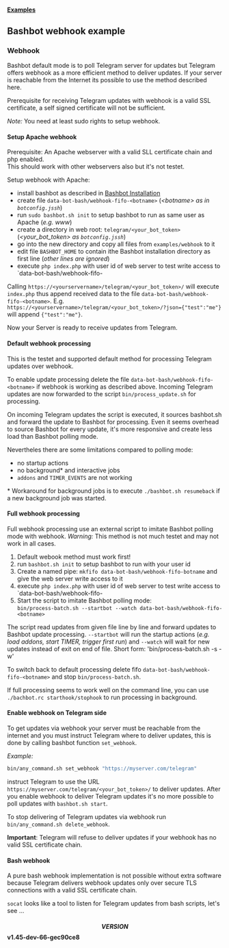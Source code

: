 #### [Examples](../README.md)

## Bashbot webhook example

### Webhook

Bashbot default mode is to poll Telegram server for updates but Telegram offers webhook as a more efficient method to deliver updates.
If your server is reachable from the Internet its possible to use the method described here.

Prerequisite for receiving Telegram updates with webhook is a valid SSL certificate, a self signed certificate will not be sufficient.

*Note:* You need at least sudo rights to setup webhook.


#### Setup Apache webhook

Prerequisite: An Apache webserver with a valid SLL certificate chain and php enabled.\
This should work with other webservers also but it's not testet. 

Setup webhook with Apache: 

- install bashbot as described in [Bashbot Installation](../../doc/0_install.md)
- create file `data-bot-bash/webhook-fifo-<botname>` (_\<botname\> as in `botconfig.jssh`_)
- run `sudo bashbot.sh init` to setup bashbot to run as same user as Apache (_e.g. www_)
- create a directory in web root: `telegram/<your_bot_token>` (_<your_bot_token> as `botconfig.jssh`_)
- go into the new directory and copy all files from `examples/webhook` to it
- edit file `BASHBOT_HOME` to contain ithe Bashbot installation directory as first line (_other lines are ignored_)
- execute `php index.php` with user id of web server to test write access to `data-bot-bash/webhook-fifo-<botname>

Calling `https://<yourservername>/telegram/<your_bot_token>/` will execute `index.php`
thus append received data to the file `data-bot-bash/webhook-fifo-<botname>`.
E.g. `https://<yourservername>/telegram/<your_bot_token>/?json={"test":"me"}` will append `{"test":"me"}`.

Now your Server is ready to receive updates from Telegram. 


#### Default webhook processing

This is the testet and supported default method for processing Telegram updates over webhook.

To enable update processing delete the file `data-bot-bash/webhook-fifo-<botname>` if webhook is working as described above.
Incoming Telegram updates are now forwarded to the script `bin/process_update.sh` for processing.

On incoming Telegram updates the script is executed, it sources bashbot.sh and forward the update to Bashbot for processing.
Even it seems overhead to source Bashbot for every update, it's more responsive and create less load than Bashbot polling mode.

Nevertheles there are some limitations compared to polling mode:
 - no startup actions
 - no background* and interactive jobs
 - `addons` and `TIMER_EVENTS` are not working

\* Workaround for background jobs is to execute `./bashbot.sh resumeback` if a new background job was started.

#### Full webhook processing

Full webhook processing use an external script to imitate Bashbot polling mode with webhook.
*Warning:* This method is not much testet and may not work in all cases.

1. Default webook method must work first!
2. run `bashbot.sh init` to setup bashbot to run with your user id
2. Create a named pipe: `mkfifo data-bot-bash/webhook-fifo-botname` and give the web server write access to it
3. execute `php index.php` with user id of web server to test write access to `data-bot-bash/webhook-fifo-<botname>
4. Start the script to imitate Bashbot polling mode:\
`bin/process-batch.sh --startbot --watch data-bot-bash/webhook-fifo-<botname>`

The script read updates from given file line by line and forward updates to Bashbot update processing. `--startbot` will run the startup actions
(_e.g. load addons, start TIMER, trigger first run_) and `--watch` will wait for new updates instead of exit on end of file.
Short form: 'bin/process-batch.sh -s -w'

To switch back to default processing delete fifo `data-bot-bash/webhook-fifo-<botname>` and stop `bin/process-batch.sh`.

If full processing seems to work well on the command line, you can use `./bachbot.rc starthook/stophook` to run processing in background.

#### Enable webhook on Telegram side

To get updates via webhook your server must be reachable from the internet and you must
instruct Telegram where to deliver updates, this is done by calling bashbot function `set_webhook`.

*Example:*

```bash
bin/any_command.sh set_webhook "https://myserver.com/telegram"
```

instruct Telegram to use the URL `https://myserver.com/telegram/<your_bot_token>/` to deliver updates.
After you enable webhook to deliver Telegram updates it's no more possible to poll updates with `bashbot.sh start`.

To stop delivering of Telegram updates via webhook run `bin/any_command.sh delete_webhook`.

**Important**: Telegram will refuse to deliver updates if your webhook has no valid SSL certificate chain.


#### Bash webhook

A pure bash webhook implementation is not possible without extra software because Telegram delivers
webhook updates only over secure TLS connections with a valid SSL certificate chain.

`socat` looks like a tool to listen for Telegram updates from bash scripts, let's see ...


#### $$VERSION$$ v1.45-dev-66-gec90ce8

